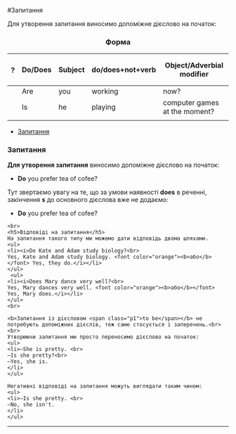 #Запитання

Для утворення запитання виносимо допоміжне дієслово на
початок:

<center><h3>Форма</h3></center>

| <h4>?</h4> | Do/Does | Subject | do/does+not+verb | Object/Adverbial modifier |
| -- | -- | -- | --| -- |
| | Are |you | working | now? |
| | Is | he | playing | computer games at the moment?
| | 



<ul class="nav nav-tabs">
  <li class="active"><a data-toggle="tab" href="#home">Запитання</a></li>
</ul>

<div class="tab-content">
  <div id="home" class="tab-pane fade in active">
    <h3>Запитання</h3>
     <b>Для утворення запитання</b> виносимо допоміжне дієслово на початок:
    <ul>
    <li><b>Do</b> you prefer tea of cofee?</li>
    </ul>
    Тут звертаємо увагу на те, що за умови наявності <b>does</b> в реченні, закінчення <b>s</b> до основного дієслова вже не додаємо:
     <ul>
    <li><b>Do</b> you prefer tea of cofee?</li>
    </ul>
    
    <br>
    <h5>Відповіді на запитання</h5>
    На запитання такого типу ми можемо дати відповідь двома шляхами.
    <ul>
    <li><i>Do Kate and Adam study biology?<br>
    Yes, Kate and Adam study biology. <font color="orange"><b>або</b></font> Yes, they do.</i></li>
    </ul>
     <ul>
    <li><i>Does Mary dance very well?<br>
    Yes, Mary dances very well. <font color="orange"><b>або</b></font> Yes, Mary does.</i></li>
    </ul>
    <br>
    
    <b>Запитання із дієсловом <span class="p1">to be</span></b> не потребують допоміжних дієслів, теж саме стосується і заперечень.<br><br>
    Утворюючи запитання ми просто переносимо дієслово на початок:
    <ul>
    <li>–She is pretty. <br>
    –Is she pretty?<br>
    –Yes, she is.
    </li>
    </ul>
    
    Негативні відповіді на запитання можуть виглядати таким чином:
    <ul>
    <li>–Is she pretty. <br>
    –No, she isn't.
    </li>
    </ul>
  </div>
</div>

<hr>
<br>

